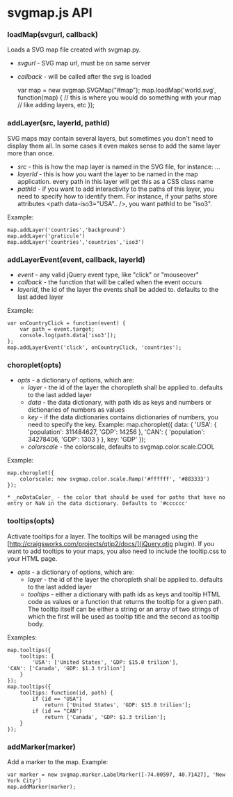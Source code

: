 # svgmap.js API


### loadMap(svgurl, callback)
Loads a SVG map file created with svgmap.py.

* _svgurl_ - SVG map url, must be on same server
* _callback_ - will be called after the svg is loaded

	var map = new svgmap.SVGMap("#map");
	map.loadMap('world.svg', function(map) {
		// this is where you would do something with your map
		// like adding layers, etc
	});


### addLayer(src, layerId, pathId) 
SVG maps may contain several layers, but sometimes you don't need to display them all. In some cases it even makes sense to add the same layer more than once. 

* _src_ - this is how the map layer is named in the SVG file, for instance: <g id="countries">...</g>
* _layerId_ - this is how you want the layer to be named in the map application. every path in this layer will get this as a CSS class name
* _pathId_ - if you want to add interactivity to the paths of this layer, you need to specify how to identify them. For instance, if your paths store attributes <path data-iso3="USA".. />, you want pathId to be "iso3".

Example:
	
	map.addLayer('countries','background')	
	map.addLayer('graticule')
	map.addLayer('countries','countries','iso3')

### addLayerEvent(event, callback, layerId)
* _event_ - any valid jQuery event type, like "click" or "mouseover"
* _callback_ - the function that will be called when the event occurs
* _layerId_, the id of the layer the events shall be added to. defaults to the last added layer

Example: 
		
	var onCountryClick = function(event) {
		var path = event.target;
		console.log(path.data['iso3']);		
	};
	map.addLayerEvent('click', onCountryClick, 'countries');

### choroplet(opts)
* _opts_ - a dictionary of options, which are:
	* _layer_ - the id of the layer the choropleth shall be applied to. defaults to the last added layer
	* _data_ - the data dictionary, with path ids as keys and numbers or dictionaries of numbers as values
	* _key_ - if the data dictionaries contains dictionaries of numbers, you need to specify the key. 
	Example:
		map.choroplet({
			data: { 
				'USA': { 'population': 311484627, 'GDP': 14256 },
				'CAN': { 'population': 34278406, 'GDP': 1303 } 
			},
			key: 'GDP'
		});
	* _colorscale_ - the colorscale, defaults to svgmap.color.scale.COOL

Example:

	map.choroplet({
		colorscale: new svgmap.color.scale.Ramp('#ffffff', '#883333')
	});

	* _noDataColor_ - the color that should be used for paths that have no entry or NaN in the data dictionary. Defaults to '#cccccc'

### tooltips(opts)
Activate tooltips for a layer. The tooltips will be managed using the [http://craigsworks.com/projects/qtip2/docs/](jQuery.qtip plugin). If you want to add tooltips to your maps, you also need to include the tooltip.css to your HTML page.
* _opts_ - a dictionary of options, which are:
	* _layer_ - the id of the layer the choropleth shall be applied to. defaults to the last added layer
	* _tooltips_ - either a dictionary with path ids as keys and tooltip HTML code as values or a function that returns the tooltip for a given path. The tooltip itself can be either a string or an array of two strings of which the first will be used as tooltip title and the second as tooltip body.

Examples:

	map.tooltips({
		tooltips: { 
			'USA': ['United States', 'GDP: $15.0 trilion'],				'CAN': ['Canada', 'GDP: $1.3 trilion'] 
		}
	}); 
	map.tooltips({
		tooltips: function(id, path) { 
			if (id == "USA") 
				return ['United States', 'GDP: $15.0 trilion'];
			if (id == "CAN")
				return ['Canada', 'GDP: $1.3 trilion'];
		}
	});

### addMarker(marker)
Add a marker to the map. 
Example: 
		
	var marker = new svgmap.marker.LabelMarker([-74.00597, 40.71427], 'New York City')
	map.addMarker(marker);
